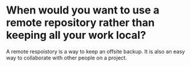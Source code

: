 # When would you want to use a remote repository rather than keeping all your work local?

A remote respoistory is a way to keep an offsite backup. It is also an easy way
to collaborate with other people on a project. 
